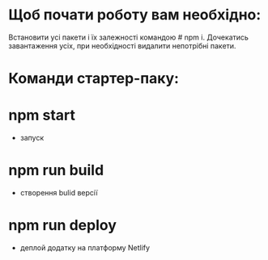 # Щоб почати роботу вам необхідно:

Встановити усі пакети і їх залежності командою # npm i.
Дочекатись завантаження усіх, при необхідності видалити непотрібні пакети.

# Команди стартер-паку:

# npm start 
- запуск
# npm run build 
- створення bulid версії 
# npm run deploy 
- деплой додатку на платформу Netlify
